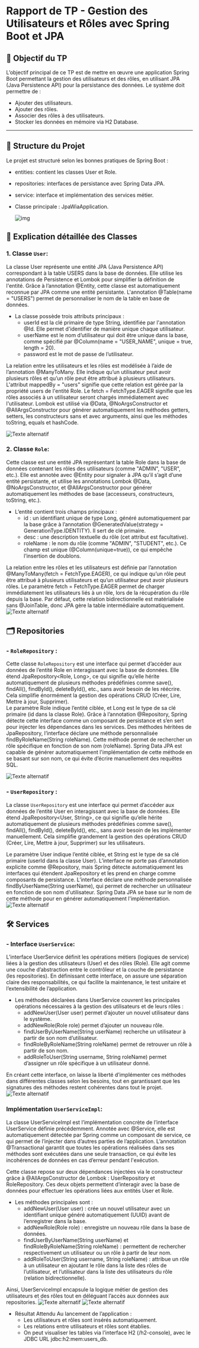 # Rapport de TP - Gestion des Utilisateurs et Rôles avec Spring Boot et JPA

## 📌 Objectif du TP

L’objectif principal de ce TP est de mettre en œuvre une application Spring Boot permettant la gestion des utilisateurs et des rôles, en utilisant JPA (Java Persistence API) pour la persistance des données. Le système doit permettre de :

- Ajouter des utilisateurs.
- Ajouter des rôles.
- Associer des rôles à des utilisateurs.
- Stocker les données en mémoire via H2 Database.

---

## 🧱 Structure du Projet

Le projet est structuré selon les bonnes pratiques de Spring Boot :

- entities: contient les classes User et Role.  
- repositories: interfaces de persistance avec Spring Data JPA.  
- service: interface et implémentation des services métier.  
- Classe principale : JpaWiaApplication.
  
  ![img](structure.JPG)
## 📄 Explication détaillée des Classes
###  1. Classe `User`:  

La classe User représente une entité JPA (Java Persistence API) correspondant à la table USERS dans la base de données. Elle utilise les annotations de Persistence et Lombok pour simplifier la définition de l'entité. Grâce à l’annotation @Entity, cette classe est automatiquement reconnue par JPA comme une entité persistante. L'annotation @Table(name = "USERS") permet de personnaliser le nom de la table en base de données.  
- La classe possède trois attributs principaux :  
    - userId est la clé primaire de type String, identifiée par l'annotation @Id. Elle permet d'identifier de manière unique chaque utilisateur.  
    - userName est le nom d’utilisateur qui doit être unique dans la base, comme spécifié par @Column(name = "USER_NAME", unique = true, length = 20).  
    - password est le mot de passe de l’utilisateur.

      
La relation entre les utilisateurs et les rôles est modélisée à l’aide de l’annotation @ManyToMany. Elle indique qu’un utilisateur peut avoir plusieurs rôles et qu’un rôle peut être attribué à plusieurs utilisateurs. L'attribut mappedBy = "users" signifie que cette relation est gérée par la propriété users de l'entité Role. Le fetch = FetchType.EAGER signifie que les rôles associés à un utilisateur seront chargés immédiatement avec l'utilisateur. Lombok est utilisé via @Data, @NoArgsConstructor et @AllArgsConstructor pour générer automatiquement les méthodes getters, setters, les constructeurs sans et avec arguments, ainsi que les méthodes toString, equals et hashCode.

  ![Texte alternatif](userclass.JPG)  
  ###  2. Classe `Role`:
  Cette classe est une entité JPA représentant la table Role dans la base de données contenant les rôles des utilisateurs (comme "ADMIN", "USER", etc.). Elle est annotée avec @Entity pour signaler à JPA qu’il s’agit d’une entité persistante, et utilise les annotations Lombok @Data, @NoArgsConstructor, et @AllArgsConstructor pour générer automatiquement les méthodes de base (accesseurs, constructeurs, toString, etc.).  
- L’entité contient trois champs principaux :  
   - id : un identifiant unique de type Long, généré automatiquement par la base grâce à l’annotation @GeneratedValue(strategy = GenerationType.IDENTITY). Il sert de clé primaire.
   - desc : une description textuelle du rôle (cet attribut est facultative).  
   - roleName : le nom du rôle (comme "ADMIN", "STUDENT", etc.). Ce champ est unique (@Column(unique=true)), ce qui empêche l’insertion de doublons.  

La relation entre les rôles et les utilisateurs est définie par l’annotation @ManyToMany(fetch = FetchType.EAGER), ce qui indique qu’un rôle peut être attribué à plusieurs utilisateurs et qu’un utilisateur peut avoir plusieurs rôles. Le paramètre fetch = FetchType.EAGER permet de charger immédiatement les utilisateurs liés à un rôle, lors de la récupération du rôle depuis la base. Par défaut, cette relation bidirectionnelle est matérialisée sans @JoinTable, donc JPA gère la table intermédiaire automatiquement.
  ![Texte alternatif](roleclass.JPG) 
## 🗂️ Repositories
### -  `RoleRepository` : 
Cette classe `RoleRepository`  est une interface qui permet d’accéder aux données de l’entité Role en interagissant avec la base de données. Elle étend JpaRepository<Role, Long>, ce qui signifie qu’elle hérite automatiquement de plusieurs méthodes prédéfinies comme save(), findAll(), findById(), deleteById(), etc., sans avoir besoin de les réécrire. Cela simplifie énormément la gestion des opérations CRUD (Créer, Lire, Mettre à jour, Supprimer).  
Le paramètre Role indique l’entité ciblée, et Long est le type de sa clé primaire (id dans la classe Role). Grâce à l’annotation @Repository, Spring détecte cette interface comme un composant de persistance et s’en sert pour injecter les dépendances dans les services. Des méthodes héritées de JpaRepository, l’interface déclare une méthode personnalisée findByRoleName(String roleName). Cette méthode permet de rechercher un rôle spécifique en fonction de son nom (roleName). Spring Data JPA est capable de générer automatiquement l'implémentation de cette méthode en se basant sur son nom, ce qui évite d’écrire manuellement des requêtes SQL.

  ![Texte alternatif](rolerepository.JPG) 

### -  `UserRepository` :
La classe `UserRepository` est une interface qui permet d’accéder aux données de l’entité User en interagissant avec la base de données. Elle étend JpaRepository<User, String>, ce qui signifie qu’elle hérite automatiquement de plusieurs méthodes prédéfinies comme save(), findAll(), findById(), deleteById(), etc., sans avoir besoin de les implémenter manuellement. Cela simplifie grandement la gestion des opérations CRUD (Créer, Lire, Mettre à jour, Supprimer) sur les utilisateurs.  

Le paramètre User indique l’entité ciblée, et String est le type de sa clé primaire (userId dans la classe User). L’interface ne porte pas d’annotation explicite comme @Repository, mais Spring détecte automatiquement les interfaces qui étendent JpaRepository et les prend en charge comme composants de persistance. L’interface déclare une méthode personnalisée findByUserName(String userName), qui permet de rechercher un utilisateur en fonction de son nom d'utilisateur. Spring Data JPA se base sur le nom de cette méthode pour en générer automatiquement l'implémentation.
  ![Texte alternatif](userrepository.JPG) 

## 🛠️ Services
### -  Interface `UserService`:
L’interface UserService définit les opérations métiers (logiques de service) liées à la gestion des utilisateurs (User) et des rôles (Role). Elle agit comme une couche d’abstraction entre le contrôleur et la couche de persistance (les repositories). En définissant cette interface, on assure une séparation claire des responsabilités, ce qui facilite la maintenance, le test unitaire et l’extensibilité de l’application. 
  - Les méthodes déclarées dans UserService couvrent les principales opérations nécessaires à la gestion des utilisateurs et de leurs rôles :
       - addNewUser(User user) permet d’ajouter un nouvel utilisateur dans le système.
       - addNewRole(Role role) permet d’ajouter un nouveau rôle.
       - findUserByUserName(String userName) recherche un utilisateur à partir de son nom d’utilisateur.
       - findRoleByRoleName(String roleName) permet de retrouver un rôle à partir de son nom.
       - addRoleToUser(String username, String roleName) permet d’assigner un rôle spécifique à un utilisateur donné.

En créant cette interface, on laisse la liberté d’implémenter ces méthodes dans différentes classes selon les besoins, tout en garantissant que les signatures des méthodes restent cohérentes dans tout le projet.
  ![Texte alternatif](userservice.JPG) 
###  Implémentation `UserServiceImpl`:  
La classe UserServiceImpl est l’implémentation concrète de l’interface UserService définie précédemment. Annotée avec @Service, elle est automatiquement détectée par Spring comme un composant de service, ce qui permet de l’injecter dans d’autres parties de l’application. L’annotation @Transactional garantit que toutes les opérations réalisées dans ses méthodes sont exécutées dans une seule transaction, ce qui évite les incohérences de données en cas d’erreur pendant l'exécution.  

Cette classe repose sur deux dépendances injectées via le constructeur grâce à @AllArgsConstructor de Lombok : UserRepository et RoleRepository. Ces deux objets permettent d’interagir avec la base de données pour effectuer les opérations liées aux entités User et Role.  
 - Les méthodes principales sont :
    - addNewUser(User user) : crée un nouvel utilisateur avec un identifiant unique généré automatiquement (UUID) avant de l’enregistrer dans la base.
    - addNewRole(Role role) : enregistre un nouveau rôle dans la base de données.
    - findUserByUserName(String userName) et findRoleByRoleName(String roleName) : permettent de rechercher respectivement un utilisateur ou un rôle à partir de leur nom.
    - addRoleToUser(String username, String roleName) : attribue un rôle à un utilisateur en ajoutant le rôle dans la liste des rôles de l’utilisateur, et l’utilisateur dans la liste des utilisateurs du rôle (relation bidirectionnelle).

Ainsi, UserServiceImpl encapsule la logique métier de gestion des utilisateurs et des rôles tout en déléguant l’accès aux données aux repositories.
  ![Texte alternatif](userservice1.JPG) 
  ![Texte alternatif](userservice2.JPG) 


  - Résultat Attendu
Au lancement de l’application :
    - Les utilisateurs et rôles sont insérés automatiquement.
    - Les relations entre utilisateurs et rôles sont établies.
    - On peut visualiser les tables via l’interface H2 (/h2-console), avec le JDBC URL jdbc:h2:mem:users_db.



